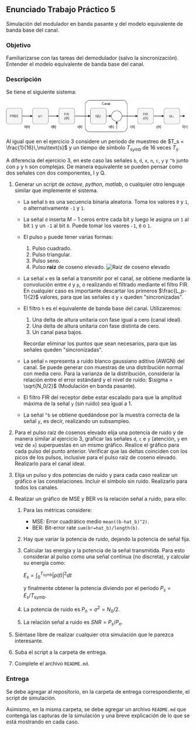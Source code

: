 ## Enunciado Trabajo Práctico 5

Simulación del modulador en banda pasante y del modelo equivalente
de banda base del canal.


### Objetivo

Familiarizarse con las tareas del demodulador (salvo la sincronización).
Entender el modelo equivalente de banda base del canal.


### Descripción

Se tiene el siguiente sistema:

![Modulador + Canal + Demodulador](./images/ej05-sistema.png)


Al igual que en el ejercicio 3 considere un periodo de muestreo de
$T_s = \frac{1}{16}\,\mu\text{s}$
y un tiempo de símbolo $T_\text{symb}$ de 16 veces $T_s$.

A diferencia del ejercicio 3, en este caso las señales `b`, `d`, `x`, `n`, `c`,
`y` y `^b` junto con `p` y `h` son complejas.
De manera equivalente se pueden pensar como dos señales con dos componentes,
I y Q.


1. Generar un script de *octave*, *python*, *matlab*, o cualquier otro lenguaje
    similar que implemente el sistema.
    - La señal `b` es una secuencia binaria aleatoria.
      Toma los valores `0` y `1`, o alternativamente `-1` y `1`.
    - La señal `d` inserta $M-1$ ceros entre cada bit y luego le asigna un
      `1` al bit `1` y un `-1` al bit `0`.
      Puede tomar los vaores `-1`, `0` o `1`.
    - El pulso `p` puede tener varias formas:
      1. Pulso cuadrado.
      2. Pulso triangular.
      3. Pulso seno.
      4. Pulso **raiz** de coseno elevado.
          ![Raiz de coseno elevado](./ej05/images/root_raised_cosine.png)
    - La señal `x` es la señal a transmitir por el canal, se obtiene mediante la
      convolución entre `d` y `p`, o realizando el filtrado mediante el filtro
      FIR.
      En cualquier caso es importante descartar los primeros $\frac{L_p-1}{2}$
      valores, para que las señales `d` y `x` queden "sincronizadas".
    - El filtro `h` es el equivalente de banda base del canal.
      Utilizaremos:
      1. Una delta de altura unitaria con fase igual a cero (canal ideal).
      2. Una delta de altura unitaria con fase distinta de cero.
      3. Un canal pasa bajos.

      Recordar eliminar los puntos que sean necesarios, para que las señales
      queden "sincronizadas".
    - La señal `n` representa a ruido blanco gaussiano aditivo (AWGN) del canal.
      Se puede generar con muestras de una distribución normal con media cero.
      Para la varianza de la distribución, considerar la relación entre
      el error estándard y el nivel de ruido:
      $\sigma = \sqrt{N_0/2}$ (Modulación en banda pasante).

    - El filtro FIR del receptor debe estar escalado para que la amplitud máxima
      de la señal `y` (sin ruido) sea igual a 1.

    - La señal `^b` se obtiene quedándose por la muestra correcta de la señal
      `y`, es decir, realizando un subsampleo.

2. Para el pulso raíz de cosenos elevado elija una potencia de ruido y de
    manera similar al ejercicio 3, graficar las señales `d`, `c` e `y`
    (atención, `y` en vez de `x`) superpuestas en un mismo gráfico.
    Realice el gráfico para cada pulso del punto anterior.
    Verificar que las deltas coinciden con los picos de los pulsos, inclusive
    para el pulso raíz de coseno elevado.
    Realizarlo para el canal ideal.

3. Elija un pulso y dos potencias de ruido y para cada caso realizar un
    gráfico e las constelaciones.
    Incluir el símbolo sin ruido.
    Realizarlo para todos los canales.

4. Realizar un gráfico de MSE y BER vs la relación señal a ruido, para ello:
    1. Para las métricas considere:
       - MSE: Error cuadrático medio `mean((b-hat_b)^2)`.
       - BER: Bit-error rate `sum(b!=hat_b)/length(b)`.
    2. Hay que variar la potencia de ruido, dejando la potencia de señal fija.
    3. Calcular las energía y la potencia de la señal transmitida.
        Para esto considerar al pulso como una señal continua (no discreta),
        y calcular su energía como:

        $E_s = \int_{0}^{T_{\text{symb}}} |p(t)|^2 dt$

        y finalmente obtener la potencia diviendo por el período
        $P_s = E_s/T_{\text{symb}}$.
    4. La potencia de ruido es $P_n = \sigma^2 = N_0/2$.
    5. La relación señal a ruido es $SNR = P_s/P_n$.

5. Siéntase libre de realizar cualquier otra simulación que le parezca
    interesante.

6. Suba el script a la carpeta de entrega.

7. Complete el archivo `README.md`.


### Entrega

Se debe agregar al repositorio, en la carpeta de entrega correspondiente,
el script de simulación.

Asimismo, en la misma carpeta, se debe agregar un archivo `README.md` que
contenga las capturas de la simulación y una breve explicación de lo que se
está mostrando en cada caso.

